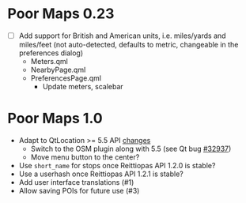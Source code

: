 Poor Maps 0.23
==============

* [ ] Add support for British and American units, i.e. miles/yards and
      miles/feet (not auto-detected, defaults to metric, changeable in
      the preferences dialog)
    - Meters.qml
    - NearbyPage.qml
    - PreferencesPage.qml
        * Update meters, scalebar

Poor Maps 1.0
=============

* Adapt to QtLocation >= 5.5 API
  [changes](http://doc.qt.io/qt-5/qtlocation-changes.html)
    - Switch to the OSM plugin along with 5.5
      (see Qt bug [#32937](http://bugreports.qt.io/browse/QTBUG-32937))
    - Move menu button to the center?
* Use `short_name` for stops once Reittiopas API 1.2.0 is stable?
* Use a userhash once Reittiopas API 1.2.1 is stable?
* Add user interface translations (#1)
* Allow saving POIs for future use (#3)
